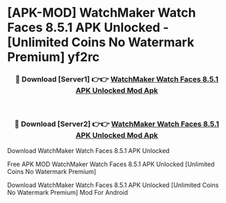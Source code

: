 # [APK-MOD] WatchMaker Watch Faces 8.5.1 APK Unlocked - [Unlimited Coins No Watermark Premium] yf2rc



<div align="center">
<h3>🔴 Download [Server1] 👉👉 <a href="https://momento.my/?title=WatchMaker_Watch_Faces_8.5.1_APK_Unlocked">WatchMaker Watch Faces 8.5.1 APK Unlocked Mod Apk</a></h3><br>

<h3>🔴 Download [Server2] 👉👉 <a href="https://momento.my/?title=WatchMaker_Watch_Faces_8.5.1_APK_Unlocked">WatchMaker Watch Faces 8.5.1 APK Unlocked Mod Apk</a></h3>
</div>



Download WatchMaker Watch Faces 8.5.1 APK Unlocked 

Free APK MOD WatchMaker Watch Faces 8.5.1 APK Unlocked [Unlimited Coins No Watermark Premium]

Download WatchMaker Watch Faces 8.5.1 APK Unlocked [Unlimited Coins No Watermark Premium] Mod For Android
